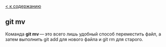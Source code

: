 [< к содержанию](./readme.md)

## git mv

Команда **git mv** — это всего лишь удобный способ переместить файл, а затем выполнить git add для нового файла и git rm для старого.